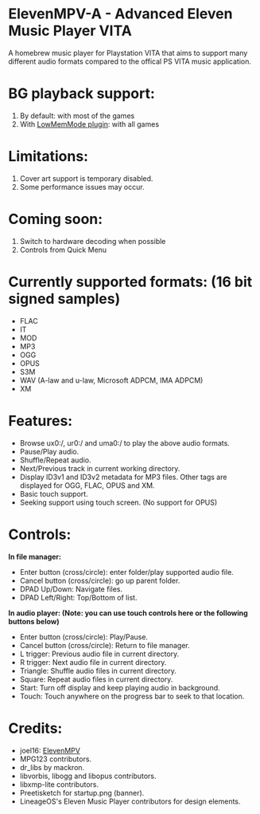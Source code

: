 # ElevenMPV-A - Advanced Eleven Music Player VITA

A homebrew music player for Playstation VITA that aims to support many different audio formats compared to the offical PS VITA music application.

# BG playback support:

1. By default: with most of the games
2. With [LowMemMode plugin](https://github.com/GrapheneCt/LowMemMode): with all games

# Limitations:

1. Cover art support is temporary disabled.
2. Some performance issues may occur.

# Coming soon:

1. Switch to hardware decoding when possible
2. Controls from Quick Menu

# Currently supported formats: (16 bit signed samples)
- FLAC
- IT
- MOD
- MP3 
- OGG
- OPUS
- S3M
- WAV (A-law and u-law, Microsoft ADPCM, IMA ADPCM)
- XM


# Features:
- Browse ux0:/, ur0:/ and uma0:/ to play the above audio formats.
- Pause/Play audio.
- Shuffle/Repeat audio.
- Next/Previous track in current working directory.
- Display ID3v1 and ID3v2 metadata for MP3 files. Other tags are displayed for OGG, FLAC, OPUS and XM.
- Basic touch support.
- Seeking support using touch screen. (No support for OPUS)


# Controls:
**In file manager:**

- Enter button (cross/circle): enter folder/play supported audio file.
- Cancel button (cross/circle): go up parent folder.
- DPAD Up/Down: Navigate files.
- DPAD Left/Right: Top/Bottom of list.

**In audio player: (Note: you can use touch controls here or the following buttons below)**

- Enter button (cross/circle): Play/Pause.
- Cancel button (cross/circle): Return to file manager.
- L trigger: Previous audio file in current directory.
- R trigger: Next audio file in current directory.
- Triangle: Shuffle audio files in current directory.
- Square: Repeat audio files in current directory.
- Start: Turn off display and keep playing audio in background.
- Touch: Touch anywhere on the progress bar to seek to that location.


# Credits:
- joel16: [ElevenMPV](https://github.com/joel16/ElevenMPV)
- MPG123 contributors.
- dr_libs by mackron.
- libvorbis, libogg and libopus contributors.
- libxmp-lite contributors.
- Preetisketch for startup.png (banner).
- LineageOS's Eleven Music Player contributors for design elements.
